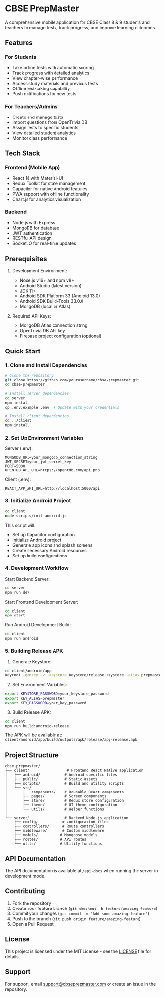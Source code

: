 # CBSE PrepMaster

A comprehensive mobile application for CBSE Class 8 & 9 students and teachers to manage tests, track progress, and improve learning outcomes.

## Features

### For Students
- Take online tests with automatic scoring
- Track progress with detailed analytics
- View chapter-wise performance
- Access study materials and previous tests
- Offline test-taking capability
- Push notifications for new tests

### For Teachers/Admins
- Create and manage tests
- Import questions from OpenTrivia DB
- Assign tests to specific students
- View detailed student analytics
- Monitor class performance

## Tech Stack

### Frontend (Mobile App)
- React 18 with Material-UI
- Redux Toolkit for state management
- Capacitor for native Android features
- PWA support with offline functionality
- Chart.js for analytics visualization

### Backend
- Node.js with Express
- MongoDB for database
- JWT authentication
- RESTful API design
- Socket.IO for real-time updates

## Prerequisites

1. Development Environment:
   - Node.js v16+ and npm v8+
   - Android Studio (latest version)
   - JDK 11+
   - Android SDK Platform 33 (Android 13.0)
   - Android SDK Build-Tools 33.0.0
   - MongoDB (local or Atlas)

2. Required API Keys:
   - MongoDB Atlas connection string
   - OpenTrivia DB API key
   - Firebase project configuration (optional)

## Quick Start

### 1. Clone and Install Dependencies
```bash
# Clone the repository
git clone https://github.com/yourusername/cbse-prepmaster.git
cd cbse-prepmaster

# Install server dependencies
cd server
npm install
cp .env.example .env  # Update with your credentials

# Install client dependencies
cd ../client
npm install
```

### 2. Set Up Environment Variables

Server (.env):
```env
MONGODB_URI=your_mongodb_connection_string
JWT_SECRET=your_jwt_secret_key
PORT=5000
OPENTDB_API_URL=https://opentdb.com/api.php
```

Client (.env):
```env
REACT_APP_API_URL=http://localhost:5000/api
```

### 3. Initialize Android Project
```bash
cd client
node scripts/init-android.js
```

This script will:
- Set up Capacitor configuration
- Initialize Android project
- Generate app icons and splash screens
- Create necessary Android resources
- Set up build configurations

### 4. Development Workflow

Start Backend Server:
```bash
cd server
npm run dev
```

Start Frontend Development Server:
```bash
cd client
npm start
```

Run Android Development Build:
```bash
cd client
npm run android
```

### 5. Building Release APK

1. Generate Keystore:
```bash
cd client/android/app
keytool -genkey -v -keystore keystore/release.keystore -alias prepmaster -keyalg RSA -keysize 2048 -validity 10000
```

2. Set Environment Variables:
```bash
export KEYSTORE_PASSWORD=your_keystore_password
export KEY_ALIAS=prepmaster
export KEY_PASSWORD=your_key_password
```

3. Build Release APK:
```bash
cd client
npm run build:android-release
```

The APK will be available at: `client/android/app/build/outputs/apk/release/app-release.apk`

## Project Structure

```
cbse-prepmaster/
├── client/                 # Frontend React Native application
│   ├── android/           # Android specific files
│   ├── public/            # Static assets
│   ├── scripts/           # Build and utility scripts
│   └── src/
│       ├── components/    # Reusable React components
│       ├── pages/         # Screen components
│       ├── store/         # Redux store configuration
│       ├── theme/         # UI theme configuration
│       └── utils/         # Helper functions
│
└── server/                # Backend Node.js application
    ├── config/           # Configuration files
    ├── controllers/      # Route controllers
    ├── middleware/       # Custom middleware
    ├── models/          # Mongoose models
    ├── routes/          # API routes
    └── utils/           # Utility functions
```

## API Documentation

The API documentation is available at `/api-docs` when running the server in development mode.

## Contributing

1. Fork the repository
2. Create your feature branch (`git checkout -b feature/amazing-feature`)
3. Commit your changes (`git commit -m 'Add some amazing feature'`)
4. Push to the branch (`git push origin feature/amazing-feature`)
5. Open a Pull Request

## License

This project is licensed under the MIT License - see the [LICENSE](LICENSE) file for details.

## Support

For support, email support@cbseprepmaster.com or create an issue in the repository.
